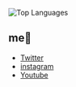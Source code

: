 ![Top Languages](https://github-readme-stats.vercel.app/api/top-langs/?username=yoritin&theme=synthwave)

## me🌵
- [Twitter](https://twitter.com/yoriblog)
- [instagram](https://www.instagram.com/tillandsia_yori/?hl=ja)
- [Youtube](https://www.youtube.com/channel/UCHZAZBI4LttDtULLNzaspsg)
